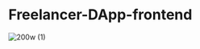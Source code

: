# Freelancer-DApp-frontend
![200w (1)](https://user-images.githubusercontent.com/110036752/209306172-fff28a02-fbfe-469f-a0ea-547fc8f38fc0.gif)
